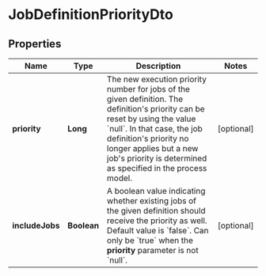 

# JobDefinitionPriorityDto


## Properties

Name | Type | Description | Notes
------------ | ------------- | ------------- | -------------
**priority** | **Long** | The new execution priority number for jobs of the given definition. The definition&#39;s priority can be reset by using the value &#x60;null&#x60;. In that case, the job definition&#39;s priority no longer applies but a new job&#39;s priority is determined as specified in the process model. |  [optional]
**includeJobs** | **Boolean** | A boolean value indicating whether existing jobs of the given definition should receive the priority as well. Default value is &#x60;false&#x60;. Can only be &#x60;true&#x60; when the __priority__ parameter is not &#x60;null&#x60;. |  [optional]



